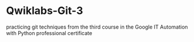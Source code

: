# Qwiklabs-Git-3
practicing git techniques from the third course in the Google IT Automation with Python professional certificate
